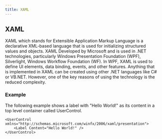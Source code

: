 ```yaml
---
title: XAML
---
```

## XAML
	
XAML which stands for Extensible Application Markup Language is a declarative XML-based language that is used for initializing structured values and objects. XAML Developed by Microsoft and is used in .NET technologies, particularly Windows Presentation Foundation (WPF), Silverlight, Windows Workflow Foundation (WF). In WPF, XAML is used to define UI elements, data binding, events, and other features.
Anything that is implemented in XAML can be created using other .NET languages like C# or VB.NET. However, one of the key reasons of using the technology is the reduced complexity.


### Example
The following example shows a label with "Hello World!" as its content in a top level container called UserControl.
```XAML
<UserControl xmlns="http://schemas.microsoft.com/winfx/2006/xaml/presentation">
    <Label Content="Hello World!" />
</UserControl>
```

